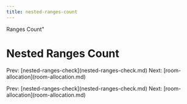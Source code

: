 ```yaml
---
title: nested-ranges-count
---
```


Ranges Count\"

# Nested Ranges Count

Prev:
\[nested-ranges-check](nested-ranges-check.md)
Next: \[room-allocation](room-allocation.md)

Prev:
\[nested-ranges-check](nested-ranges-check.md)
Next: \[room-allocation](room-allocation.md)
